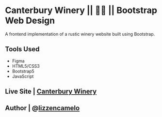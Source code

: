 # Canterbury Winery || 🍷🍒 || Bootstrap Web Design
 A frontend implementation of a rustic winery website built using Bootstrap.

## Tools Used
- Figma
- HTML5/CSS3
- Bootstrap5
- JavaScript

## Live Site | [Canterbury Winery](https://lizzencamelo.github.io/Canterbury-Winery/)

## Author | @[lizzencamelo](https://github.com/lizzencamelo/)
